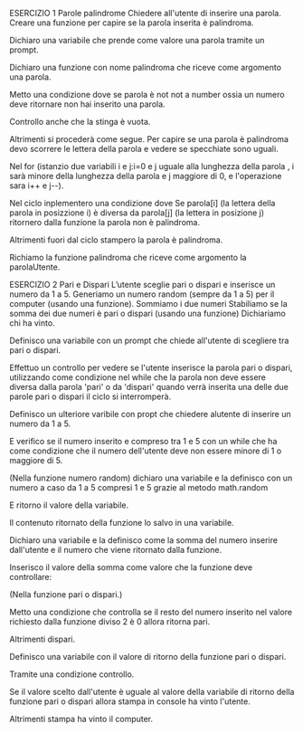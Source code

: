ESERCIZIO 1
Parole palindrome
Chiedere all'utente di inserire una parola.
Creare una funzione per capire se la parola inserita è palindroma.

Dichiaro una variabile che prende come valore una parola tramite un prompt.

Dichiaro una funzione con nome palindroma che riceve come argomento una parola.

Metto una condizione dove se parola è not not a number ossia un numero deve ritornare non hai inserito una parola.

Controllo anche che la stinga è vuota.

Altrimenti si procederà come segue.
Per capire se una parola è palindroma devo scorrere le lettera della parola e vedere se specchiate sono uguali.

Nel for (istanzio due variabili i e j:i=0 e j uguale alla lunghezza della parola , i sarà minore della lunghezza della parola e j maggiore di 0, e l'operazione sara i++ e j--).

Nel ciclo inplementero una condizione dove Se parola[i] (la lettera della parola in posizzione i) è diversa da parola[j] (la lettera in posizione j) ritornero dalla funzione la parola non è palindroma.

Altrimenti fuori dal ciclo stampero la parola è palindroma.

Richiamo la funzione palindroma che riceve come argomento la parolaUtente.

ESERCIZIO 2
Pari e Dispari
L’utente sceglie pari o dispari e inserisce un numero da 1 a 5.
Generiamo un numero random (sempre da 1 a 5) per il computer (usando una funzione).
Sommiamo i due numeri
Stabiliamo se la somma dei due numeri è pari o dispari (usando una funzione)
Dichiariamo chi ha vinto.

Definisco una variabile con un prompt che chiede all'utente di scegliere tra pari o dispari.

Effettuo un controllo per vedere se l'utente inserisce la parola pari o dispari, utilizzando come condizione nel while che la parola non deve essere diversa dalla parola 'pari' o da 'dispari' quando verrà inserita una delle due parole pari o dispari il ciclo si interromperà.

Definisco un ulteriore varibile con propt che chiedere alutente di inserire un numero da 1 a 5.

E verifico se il numero inserito e compreso tra 1 e 5 con un while che ha come condizione che il numero dell'utente deve non essere minore di 1 o maggiore di 5.

(Nella funzione numero random)
dichiaro una variabile e la definisco con un numero a caso da 1 a 5 compresi 1 e 5 grazie al metodo math.random

E ritorno il valore della variabile.

Il contenuto ritornato della funzione lo salvo in una variabile.

Dichiaro una variabile e la definisco come la somma del numero inserire dall'utente e il numero che viene ritornato dalla funzione.

Inserisco il valore della somma come valore che la funzione deve controllare:

(Nella funzione pari o dispari.)

Metto una condizione che controlla se il resto del numero inserito nel valore richiesto dalla funzione diviso 2 è 0 allora ritorna pari.

Altrimenti dispari.

Definisco una variabile con il valore di ritorno della funzione pari o dispari.

Tramite una condizione controllo.

Se il valore scelto dall'utente è uguale al valore della variabile di ritorno della funzione pari o dispari allora stampa in console ha vinto l'utente.

Altrimenti stampa ha vinto il computer.
